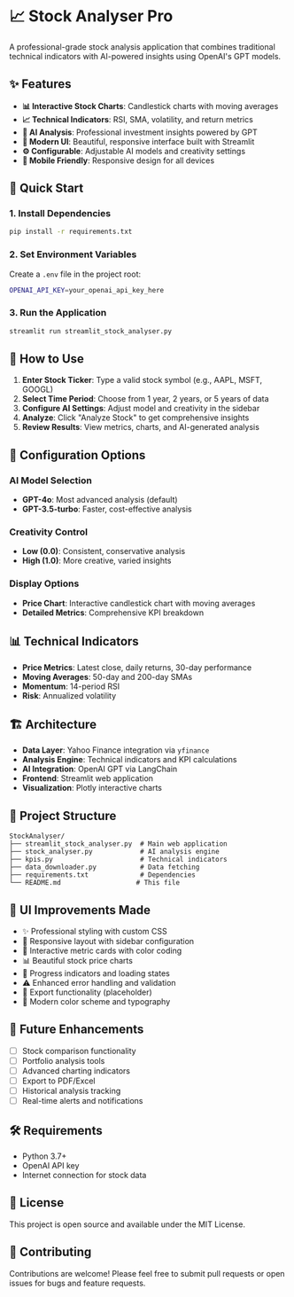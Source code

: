 # 📈 Stock Analyser Pro

A professional-grade stock analysis application that combines traditional technical indicators with AI-powered insights using OpenAI's GPT models.

## ✨ Features

- **📊 Interactive Stock Charts**: Candlestick charts with moving averages
- **📈 Technical Indicators**: RSI, SMA, volatility, and return metrics
- **🤖 AI Analysis**: Professional investment insights powered by GPT
- **🎨 Modern UI**: Beautiful, responsive interface built with Streamlit
- **⚙️ Configurable**: Adjustable AI models and creativity settings
- **📱 Mobile Friendly**: Responsive design for all devices

## 🚀 Quick Start

### 1. Install Dependencies
```bash
pip install -r requirements.txt
```

### 2. Set Environment Variables
Create a `.env` file in the project root:
```bash
OPENAI_API_KEY=your_openai_api_key_here
```

### 3. Run the Application
```bash
streamlit run streamlit_stock_analyser.py
```

## 🎯 How to Use

1. **Enter Stock Ticker**: Type a valid stock symbol (e.g., AAPL, MSFT, GOOGL)
2. **Select Time Period**: Choose from 1 year, 2 years, or 5 years of data
3. **Configure AI Settings**: Adjust model and creativity in the sidebar
4. **Analyze**: Click "Analyze Stock" to get comprehensive insights
5. **Review Results**: View metrics, charts, and AI-generated analysis

## 🔧 Configuration Options

### AI Model Selection
- **GPT-4o**: Most advanced analysis (default)
- **GPT-3.5-turbo**: Faster, cost-effective analysis

### Creativity Control
- **Low (0.0)**: Consistent, conservative analysis
- **High (1.0)**: More creative, varied insights

### Display Options
- **Price Chart**: Interactive candlestick chart with moving averages
- **Detailed Metrics**: Comprehensive KPI breakdown

## 📊 Technical Indicators

- **Price Metrics**: Latest close, daily returns, 30-day performance
- **Moving Averages**: 50-day and 200-day SMAs
- **Momentum**: 14-period RSI
- **Risk**: Annualized volatility

## 🏗️ Architecture

- **Data Layer**: Yahoo Finance integration via `yfinance`
- **Analysis Engine**: Technical indicators and KPI calculations
- **AI Integration**: OpenAI GPT via LangChain
- **Frontend**: Streamlit web application
- **Visualization**: Plotly interactive charts

## 📁 Project Structure

```
StockAnalyser/
├── streamlit_stock_analyser.py  # Main web application
├── stock_analyser.py            # AI analysis engine
├── kpis.py                      # Technical indicators
├── data_downloader.py           # Data fetching
├── requirements.txt             # Dependencies
└── README.md                   # This file
```

## 🎨 UI Improvements Made

- ✨ Professional styling with custom CSS
- 📱 Responsive layout with sidebar configuration
- 🎯 Interactive metric cards with color coding
- 📊 Beautiful stock price charts
- 🔄 Progress indicators and loading states
- ⚠️ Enhanced error handling and validation
- 💾 Export functionality (placeholder)
- 🎨 Modern color scheme and typography

## 🔮 Future Enhancements

- [ ] Stock comparison functionality
- [ ] Portfolio analysis tools
- [ ] Advanced charting indicators
- [ ] Export to PDF/Excel
- [ ] Historical analysis tracking
- [ ] Real-time alerts and notifications

## 🛠️ Requirements

- Python 3.7+
- OpenAI API key
- Internet connection for stock data

## 📝 License

This project is open source and available under the MIT License.

## 🤝 Contributing

Contributions are welcome! Please feel free to submit pull requests or open issues for bugs and feature requests. 